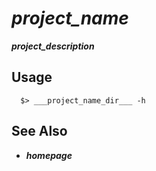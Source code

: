# ___project_name___

___project_description___

## Usage

```shell
  $> ___project_name_dir___ -h
```

## See Also

- ___homepage___
